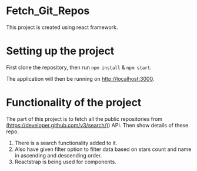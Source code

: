 # Fetch_Git_Repos

This project is created using react framework.

# Setting up the project
First clone the repository, then run `npm install` & `npm start`.

The application will then be running on [http://localhost:3000](http://localhost:3000).

# Functionality of the project
The part of this project is to fetch all the public repositories from  [(https://developer.github.com/v3/search/)](https://developer.github.com/v3/search/)) API.
Then show details of these repo.

1. There is a search functionality added to it.
2. Also have given filter option to filter data based on stars count and name in ascending and descending order.
3. Reactstrap is being used for components.
